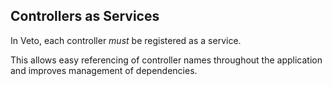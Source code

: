 
## Controllers as Services

In Veto, each controller *must* be registered as a service.

This allows easy referencing of controller names throughout the application and improves management of dependencies.